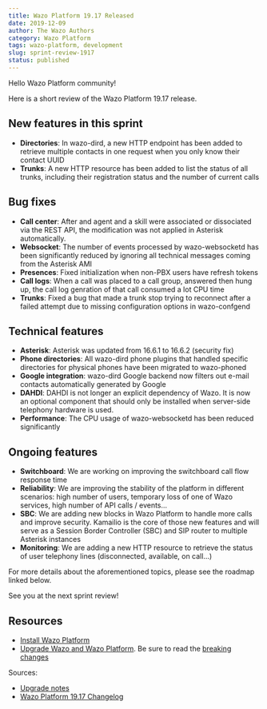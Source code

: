 ```yaml
---
title: Wazo Platform 19.17 Released
date: 2019-12-09
author: The Wazo Authors
category: Wazo Platform
tags: wazo-platform, development
slug: sprint-review-1917
status: published
---
```


Hello Wazo Platform community!

Here is a short review of the Wazo Platform 19.17 release.

## New features in this sprint

- **Directories**: In wazo-dird, a new HTTP endpoint has been added to retrieve multiple contacts in one request when you only know their contact UUID
- **Trunks**: A new HTTP resource has been added to list the status of all trunks, including their registration status and the number of current calls

## Bug fixes

- **Call center**: After and agent and a skill were associated or dissociated via the REST API, the modification was not applied in Asterisk automatically.
- **Websocket**: The number of events processed by wazo-websocketd has been significantly reduced by ignoring all technical messages coming from the Asterisk AMI
- **Presences**: Fixed initialization when non-PBX users have refresh tokens
- **Call logs**: When a call was placed to a call group, answered then hung up, the call log genration of that call consumed a lot CPU time
- **Trunks**: Fixed a bug that made a trunk stop trying to reconnect after a failed attempt due to missing configuration options in wazo-confgend

## Technical features

- **Asterisk**: Asterisk was updated from 16.6.1 to 16.6.2 (security fix)
- **Phone directories**: All wazo-dird phone plugins that handled specific directories for physical phones have been migrated to wazo-phoned
- **Google integration**: wazo-dird Google backend now filters out e-mail contacts automatically generated by Google
- **DAHDI**: DAHDI is not longer an explicit dependency of Wazo. It is now an optional component that should only be installed when server-side telephony hardware is used.
- **Performance**: The CPU usage of wazo-websocketd has been reduced significantly

## Ongoing features

- **Switchboard**: We are working on improving the switchboard call flow response time
- **Reliability**: We are improving the stability of the platform in different scenarios: high number of users, temporary loss of one of Wazo services, high number of API calls / events...
- **SBC**: We are adding new blocks in Wazo Platform to handle more calls and improve security. Kamailio is the core of those new features and will serve as a Session Border Controller (SBC) and SIP router to multiple Asterisk instances
- **Monitoring**: We are adding a new HTTP resource to retrieve the status of user telephony lines (disconnected, available, on call...)

For more details about the aforementioned topics, please see the roadmap linked below.

See you at the next sprint review!

## Resources

- [Install Wazo Platform](/uc-doc/installation/install-system)
- [Upgrade Wazo and Wazo Platform](/uc-doc/upgrade/introduction). Be sure to read the [breaking changes](https://wazo.readthedocs.io/en/wazo-19.17/upgrade/upgrade_notes.html)

Sources:

- [Upgrade notes](/uc-doc/upgrade/upgrade_notes)
- [Wazo Platform 19.17 Changelog](https://wazo-dev.atlassian.net/issues/?jql=project%3DWAZO%20AND%20fixVersion%3D19.17)
